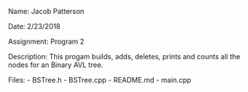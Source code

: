 Name: Jacob Patterson

Date: 2/23/2018

Assignment: Program 2

Description:
    This progam builds, adds, deletes, prints and counts all the nodes for an Binary AVL tree.

Files:
    - BSTree.h
    - BSTree.cpp
    - README.md
    - main.cpp
